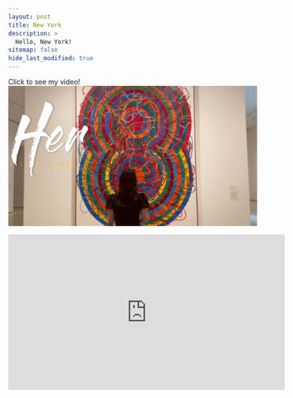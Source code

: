 ```yaml
---
layout: post
title: New York
description: >
  Hello, New York!
sitemap: false
hide_last_modified: true
---
```


Click to see my video!
[![New York](/assets/img/blog/new_york.jpg)](https://youtu.be/9D9prpf1OsU)

<iframe width="560" height="315" src="https://www.youtube.com/embed/i1ubE1Wg4CA" title="New York Circle Line Landmarks Cruise" frameborder="0" allow="accelerometer; autoplay; clipboard-write; encrypted-media; gyroscope; picture-in-picture" allowfullscreen></iframe>

